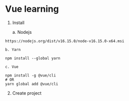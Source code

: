# Vue learning

1. Install

    a. Nodejs
```
https://nodejs.org/dist/v16.15.0/node-v16.15.0-x64.msi
```
    b. Yarn
```
npm install --global yarn
```
    c. Vue
```
npm install -g @vue/cli
# OR
yarn global add @vue/cli
```
2. Create project
